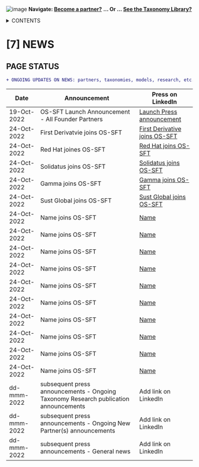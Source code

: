 ![image](https://user-images.githubusercontent.com/112073913/188821900-0c411acf-fbdd-4163-adc9-3ba4e2be78df.png)
**Navigate: [Become a partner?](https://github.com/FD-SustainableFinance/l6l-PARTNERS)**
**... Or ... [See the Taxonomy Library?](https://github.com/orgs/FD-SustainableFinance/projects/2)**

<details><summary>CONTENTS</summary>
<p>

[0] [OS-SFT OVERVIEW](https://github.com/FD-SustainableFinance/0-OS-SFT-OVERVIEW/blob/main/README.md)

- [0.1] [OS-SFT HISTORY](https://github.com/FD-SustainableFinance/0.1-OS-SFT-OVERVIEW-this-page-/blob/main/README.md)

- [0.2] [TAXONOMIES, FINANCIAL LIFE ON EARTH & THE BIG GREEN SHORT](https://github.com/FD-SustainableFinance/0.2-TAXONOMIES-FINANCIAL-LIFE-ON-EARTH/blob/main/README.md)

- [0.3] [INTRODUCTION TO OPEN-SOURCE](https://github.com/FD-SustainableFinance/0.3-INTRODUCTION-TO-OPEN-SOURCE/blob/main/README.md)

[1] [TAXONOMY FILES](https://github.com/FD-SustainableFinance/01-TAXONOMY-FILES)

[2] [TAXONOMY TOOLS](https://github.com/FD-SustainableFinance/02-TAXONOMY-TOOLS)

[3] [TAXONOMY RESEARCH PAPERS](https://github.com/FD-SustainableFinance/03-TAXONOMY-RESEARCH-PAPERS)

[4] [TAXONOMY USE CASES](https://github.com/FD-SustainableFinance/04-TAXONOMY-USE-CASES)

[5] [TAXONOMY BACKLOG](https://github.com/FD-SustainableFinance/05-TAXONOMY-BACKLOG)

[6] [PARTNERS](https://github.com/FD-SustainableFinance/06-PARTNERS)

[7] [NEWS](https://github.com/FD-SustainableFinance/07-NEWS)

[8] [KEY CONTACTS](https://github.com/FD-SustainableFinance/08-KEY-CONTACTS)

[9] [PROJECT GOVERNANCE](https://github.com/FD-SustainableFinance/09-PROJECT-GOVERNANCE)

[10] [INDEX AND GLOSSARY](https://github.com/FD-SustainableFinance/10-INDEX-AND-GLOSSARY/blob/main/README.md)
</p>
</details>

# [7] NEWS
## **PAGE STATUS**
```diff 
+ ONGOING UPDATES ON NEWS: partners, taxonomies, models, research, etc.
```
| Date  | Announcement | Press on LinkedIn |
| ------------- | ------------- | -------------- |
| 19-Oct-2022  | OS-SFT Launch Announcement - All Founder Partners | [Launch Press announcement](https://www.linkedin.com/posts/os-blank_os-sft-press-announcement-leader-final-activity-6988525799800733696-onwp?utm_source=share&utm_medium=member_desktop) |
| 24-Oct-2022  | First Derivatvie joins OS-SFT | [First Derivative joins OS-SFT](https://www.linkedin.com/posts/os-blank_ossft-thebiggreenshort-sustainablefinance-activity-6990312549032288256-q3lQ?utm_source=share&utm_medium=member_desktop) |
| 24-Oct-2022  | Red Hat joines OS-SFT | [Red Hat joins OS-SFT](https://www.linkedin.com/posts/os-blank_ossft-thebiggreenshort-sustainablefinance-activity-6990315980962816000-MrJH?utm_source=share&utm_medium=member_desktop) |
| 24-Oct-2022  | Solidatus joins OS-SFT | [Solidatus joins OS-SFT](https://www.linkedin.com/posts/os-blank_ossft-thebiggreenshort-sustainablefinance-activity-6990351083155980288-KxAp?utm_source=share&utm_medium=member_desktop) |
| 24-Oct-2022  | Gamma joins OS-SFT | [Gamma joins OS-SFT](https://www.linkedin.com/posts/os-blank_ossft-thebiggreenshort-sustainablefinance-activity-6990637837008183297-iV1z?utm_source=share&utm_medium=member_desktop) |
| 24-Oct-2022  | Sust Global joins OS-SFT | [Sust Global joins OS-SFT](https://www.linkedin.com/posts/os-blank_ossft-thebiggreenshort-sustainablefinance-activity-6990638241141923840-s1gg?utm_source=share&utm_medium=member_desktop) |
| 24-Oct-2022  | Name joins OS-SFT | [Name](link) |
| 24-Oct-2022  | Name joins OS-SFT | [Name](link) |
| 24-Oct-2022  | Name joins OS-SFT | [Name](link) |
| 24-Oct-2022  | Name joins OS-SFT | [Name](link) |
| 24-Oct-2022  | Name joins OS-SFT | [Name](link) |
| 24-Oct-2022  | Name joins OS-SFT | [Name](link) |
| 24-Oct-2022  | Name joins OS-SFT | [Name](link) |
| 24-Oct-2022  | Name joins OS-SFT | [Name](link) |
| 24-Oct-2022  | Name joins OS-SFT | [Name](link) |
| 24-Oct-2022  | Name joins OS-SFT | [Name](link) |
| dd-mmm-2022  | subsequent press announcements - Ongoing Taxonomy Research publication announcements | Add link on LinkedIn |
| dd-mmm-2022  | subsequent press announcements - Ongoing New Partner(s) announcements | Add link on LinkedIn |
| dd-mmm-2022  | subsequent press announcements - General news | Add link on LinkedIn |
